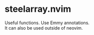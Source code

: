 # steelarray.nvim

Useful functions.
Use Emmy annotations.  
It can also be used outside of neovim.
